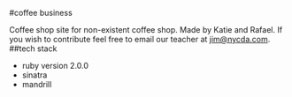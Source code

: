 

#coffee business

Coffee shop site for non-existent coffee shop.
Made by Katie and Rafael. 
If you wish to contribute feel free to email our teacher at jim@nycda.com.
##tech stack
- ruby version 2.0.0
- sinatra
- mandrill
